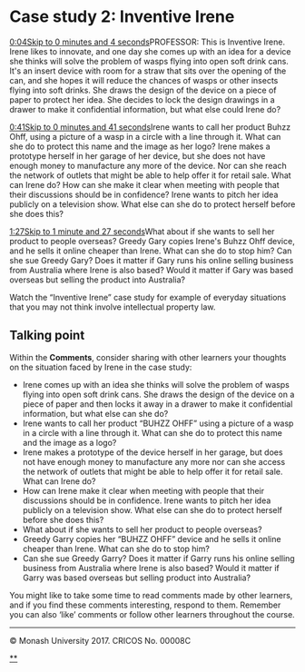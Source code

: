 # Case study 2: Inventive Irene

[0:04Skip to 0 minutes and 4 seconds](https://www.futurelearn.com/courses/law-for-non-lawyers/3/steps/177783#)PROFESSOR: This is Inventive Irene. Irene likes to innovate, and one day she comes up with an idea for a device she thinks will solve the problem of wasps flying into open soft drink cans. It's an insert device with room for a straw that sits over the opening of the can, and she hopes it will reduce the chances of wasps or other insects flying into soft drinks. She draws the design of the device on a piece of paper to protect her idea. She decides to lock the design drawings in a drawer to make it confidential information, but what else could Irene do?

[0:41Skip to 0 minutes and 41 seconds](https://www.futurelearn.com/courses/law-for-non-lawyers/3/steps/177783#)Irene wants to call her product Buhzz Ohff, using a picture of a wasp in a circle with a line through it. What can she do to protect this name and the image as her logo? Irene makes a prototype herself in her garage of her device, but she does not have enough money to manufacture any more of the device. Nor can she reach the network of outlets that might be able to help offer it for retail sale. What can Irene do? How can she make it clear when meeting with people that their discussions should be in confidence? Irene wants to pitch her idea publicly on a television show. What else can she do to protect herself before she does this?

[1:27Skip to 1 minute and 27 seconds](https://www.futurelearn.com/courses/law-for-non-lawyers/3/steps/177783#)What about if she wants to sell her product to people overseas? Greedy Gary copies Irene's Buhzz Ohff device, and he sells it online cheaper than Irene. What can she do to stop him? Can she sue Greedy Gary? Does it matter if Gary runs his online selling business from Australia where Irene is also based? Would it matter if Gary was based overseas but selling the product into Australia?

Watch the “Inventive Irene” case study for example of everyday situations that you may not think involve intellectual property law.

## Talking point

Within the **Comments**, consider sharing with other learners your thoughts on the situation faced by Irene in the case study:

- Irene comes up with an idea she thinks will solve the problem of wasps flying into open soft drink cans. She draws the design of the device on a piece of paper and then locks it away in a drawer to make it confidential information, but what else can she do?
- Irene wants to call her product “BUHZZ OHFF” using a picture of a wasp in a circle with a line through it. What can she do to protect this name and the image as a logo?
- Irene makes a prototype of the device herself in her garage, but does not have enough money to manufacture any more nor can she access the network of outlets that might be able to help offer it for retail sale. What can Irene do?
- How can Irene make it clear when meeting with people that their discussions should be in confidence. Irene wants to pitch her idea publicly on a television show. What else can she do to protect herself before she does this?
- What about if she wants to sell her product to people overseas?
- Greedy Garry copies her “BUHZZ OHFF” device and he sells it online cheaper than Irene. What can she do to stop him?
- Can she sue Greedy Garry? Does it matter if Garry runs his online selling business from Australia where Irene is also based? Would it matter if Garry was based overseas but selling product into Australia?

You might like to take some time to read comments made by other learners, and if you find these comments interesting, respond to them. Remember you can also ‘like’ comments or follow other learners throughout the course.

------

© Monash University 2017. CRICOS No. 00008C

[**](https://www.futurelearn.com/courses/law-for-non-lawyers/3/steps/177783#fl-comments)